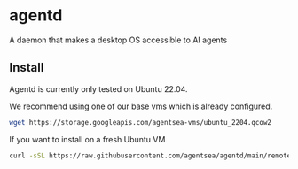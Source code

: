 # agentd

A daemon that makes a desktop OS accessible to AI agents

## Install

Agentd is currently only tested on Ubuntu 22.04.

We recommend using one of our base vms which is already configured.

```bash
wget https://storage.googleapis.com/agentsea-vms/ubuntu_2204.qcow2
```

If you want to install on a fresh Ubuntu VM

```bash
curl -sSL https://raw.githubusercontent.com/agentsea/agentd/main/remote_install.sh | sudo bash
```
